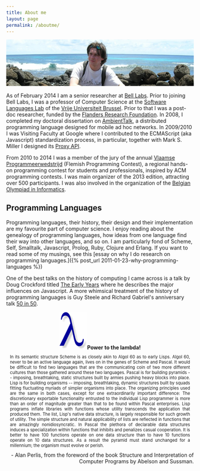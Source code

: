 ```yaml
---
title: About me
layout: page
permalink: /aboutme/
---
```

<span>![Tom Van Cutsem](/assets/me.jpg)</span>

As of February 2014 I am a senior researcher at [Bell Labs](https://www.bell-labs.com/usr/tom.van_cutsem). Prior to joining Bell Labs, I was a professor of Computer Science at the [Software Languages Lab](http://soft.vub.ac.be) of the [Vrije Universiteit Brussel](http://www.vub.ac.be). Prior to that I was a post-doc researcher, funded by the [Flanders Research Foundation](http://www.fwo.be). In 2008, I completed my doctoral dissertation on [AmbientTalk](http://soft.vub.ac.be/amop), a distributed programming language designed for mobile ad hoc networks. In 2009/2010 I was Visiting Faculty at Google where I contributed to the ECMAScript (aka Javascript) standardization process, in particular, together with Mark S. Miller I designed its [Proxy API](http://wiki.ecmascript.org/doku.php?id=harmony:direct_proxies).

From 2010 to 2014 I was a member of the jury of the annual [Vlaamse Programmeerwedstrijd](http://www.vlaamseprogrammeerwedstrijd.be) (Flemish Programming Contest), a regional hands-on programming contest for students and professionals, inspired by ACM programming contests. I was main organizer of the 2013 edition, attracting over 500 participants. I was also involved in the organization of the [Belgian Olympiad in Informatics](http://be-oi.be/).

## Programming Languages

Programming languages, their history, their design and their implementation are my favourite part of computer science. I enjoy reading about the genealogy of programming languages, how ideas from one language find their way into other languages, and so on. I am particularly fond of Scheme, Self, Smalltalk, Javascript, Prolog, Ruby, Clojure and Erlang. If you want to read some of my musings, see this [essay on why I do research on programming languages.]({% post_url 2011-01-23-why-programming-languages %})

One of the best talks on the history of computing I came across is a talk by Doug Crockford titled [The Early Years](http://developer.yahoo.com/yui/theater/video.php?v=crockonjs-1) where he describes the major influences on Javascript. A more whimsical treatment of the history of programming languages is Guy Steele and Richard Gabriel's anniversary talk [50 in 50](http://blip.tv/file/1472720).

<div style="text-align: center; margin-left: auto; margin-right: auto;">
  <img alt="lambda" src="/assets/lambda.gif"><b>Power to the lambda!</b></img>
</div>

<div style="text-align:justify;font-size:0.8em; margin: 10px;">
  In its semantic structure Scheme is as closely akin to Algol 60 as to early Lisps. Algol 60, never to be an active language again, lives on in the genes of Scheme and Pascal. It would be difficult to find two languages that are the communicating coin of two more different cultures than those gathered around these two languages. Pascal is for building pyramids -- imposing, breathtaking, static structures built by armies pushing heavy blocks into place. Lisp is for building organisms -- imposing, breathtaking, dynamic structures built by squads fitting fluctuating myriads of simpler organisms into place. The organizing principles used are the same in both cases, except for one extraordinarily important difference: The discretionary exportable functionality entrusted to the individual Lisp programmer is more than an order of magnitude greater than that to be found within Pascal enterprises. Lisp programs inflate libraries with functions whose utility transcends the application that produced them. The list, Lisp's native data structure, is largely responsible for such growth of utility. The simple structure and natural applicability of lists are reflected in functions that are amazingly nonidiosyncratic. In Pascal the plethora of declarable data structures induces a specialization within functions that inhibits and penalizes casual cooperation. It is better to have 100 functions operate on one data structure than to have 10 functions operate on 10 data structures. As a result the pyramid must stand unchanged for a millennium; the organism must evolve or perish.
</div>

<div style="text-align:right">- Alan Perlis, from the foreword of the book Structure and Interpretation of Computer Programs by Abelson and Sussman.</div>